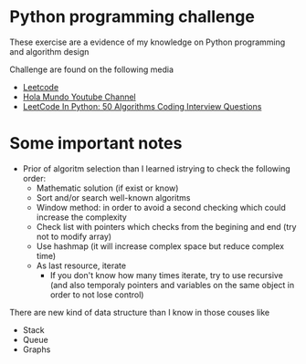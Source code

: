 Python programming challenge
===============================

These exercise are a evidence of my knowledge on Python programming and algorithm design

Challenge are found on the following media

 - [Leetcode](https://leetcode.com/)
 - [Hola Mundo Youtube Channel](https://www.youtube.com/channel/UC4FHiPgS1KXkUMx3dxBUtPg)
 - [LeetCode In Python: 50 Algorithms Coding Interview Questions](https://www.udemy.com/course/leetcode-in-python-50-algorithms-coding-interview-questions/)


# Some important notes
 - Prior of algoritm selection than I learned istrying to check the following order:
    - Mathematic solution (if exist or know)
    - Sort and/or search well-known algoritms
    - Window method: in order to avoid a second checking which could increase the complexity
    - Check list with pointers which checks from the begining and end (try not to modify array)
    - Use hashmap (it will increase complex space but reduce complex time)
    - As last resource, iterate
      - If you don't know how many times iterate, try to use recursive (and also temporaly pointers and variables on the same object in order to not lose control)

There are new kind of data structure than I know in those couses like
- Stack
- Queue
- Graphs
